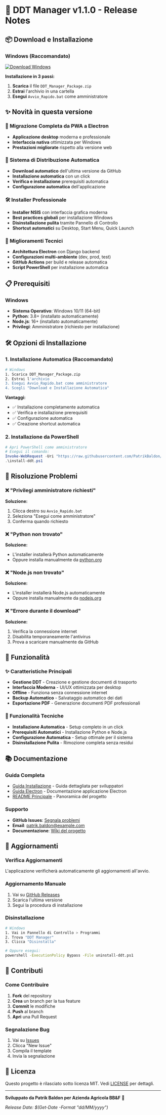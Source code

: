 # 🚀 DDT Manager v1.1.0 - Release Notes

## 📦 Download e Installazione

### Windows (Raccomandato)
[![Download Windows](https://img.shields.io/badge/Download-Windows-blue?style=for-the-badge&logo=windows)](https://github.com/PatrikBaldon/DDT-Application/releases/download/v1.1.0/DDT_Manager_Package.zip)

**Installazione in 3 passi:**
1. **Scarica** il file `DDT_Manager_Package.zip`
2. **Estrai** l'archivio in una cartella
3. **Esegui** `Avvio_Rapido.bat` come amministratore

## ✨ Novità in questa versione

### 🎯 **Migrazione Completa da PWA a Electron**
- **Applicazione desktop** moderna e professionale
- **Interfaccia nativa** ottimizzata per Windows
- **Prestazioni migliorate** rispetto alla versione web

### 🚀 **Sistema di Distribuzione Automatica**
- **Download automatico** dell'ultima versione da GitHub
- **Installazione automatica** con un click
- **Verifica e installazione** prerequisiti automatica
- **Configurazione automatica** dell'applicazione

### 🛠️ **Installer Professionale**
- **Installer NSIS** con interfaccia grafica moderna
- **Best practices globali** per installazione Windows
- **Disinstallazione pulita** tramite Pannello di Controllo
- **Shortcut automatici** su Desktop, Start Menu, Quick Launch

### 🔧 **Miglioramenti Tecnici**
- **Architettura Electron** con Django backend
- **Configurazioni multi-ambiente** (dev, prod, test)
- **GitHub Actions** per build e release automatica
- **Script PowerShell** per installazione automatica

## 📋 Prerequisiti

### Windows
- **Sistema Operativo**: Windows 10/11 (64-bit)
- **Python**: 3.8+ (installato automaticamente)
- **Node.js**: 16+ (installato automaticamente)
- **Privilegi**: Amministratore (richiesto per installazione)

## 🛠️ Opzioni di Installazione

### 1. Installazione Automatica (Raccomandato)
```bash
# Windows
1. Scarica DDT_Manager_Package.zip
2. Estrai l'archivio
3. Esegui Avvio_Rapido.bat come amministratore
4. Scegli "Download e Installazione Automatica"
```

**Vantaggi:**
- ✅ Installazione completamente automatica
- ✅ Verifica e installazione prerequisiti
- ✅ Configurazione automatica
- ✅ Creazione shortcut automatica

### 2. Installazione da PowerShell
```powershell
# Apri PowerShell come amministratore
# Esegui il comando:
Invoke-WebRequest -Uri "https://raw.githubusercontent.com/PatrikBaldon/DDT-Application/main/installer/scripts/download-and-install.ps1" -OutFile "install-ddt.ps1"
.\install-ddt.ps1
```

## 🔧 Risoluzione Problemi

### ❌ "Privilegi amministratore richiesti"
**Soluzione:**
1. Clicca destro su `Avvio_Rapido.bat`
2. Seleziona "Esegui come amministratore"
3. Conferma quando richiesto

### ❌ "Python non trovato"
**Soluzione:**
- L'installer installerà Python automaticamente
- Oppure installa manualmente da [python.org](https://python.org/)

### ❌ "Node.js non trovato"
**Soluzione:**
- L'installer installerà Node.js automaticamente
- Oppure installa manualmente da [nodejs.org](https://nodejs.org/)

### ❌ "Errore durante il download"
**Soluzione:**
1. Verifica la connessione internet
2. Disabilita temporaneamente l'antivirus
3. Prova a scaricare manualmente da GitHub

## 🎯 Funzionalità

### ✨ Caratteristiche Principali
- **Gestione DDT** - Creazione e gestione documenti di trasporto
- **Interfaccia Moderna** - UI/UX ottimizzata per desktop
- **Offline** - Funziona senza connessione internet
- **Backup Automatico** - Salvataggio automatico dei dati
- **Esportazione PDF** - Generazione documenti PDF professionali

### 🔧 Funzionalità Tecniche
- **Installazione Automatica** - Setup completo in un click
- **Prerequisiti Automatici** - Installazione Python e Node.js
- **Configurazione Automatica** - Setup ottimale per il sistema
- **Disinstallazione Pulita** - Rimozione completa senza residui

## 📚 Documentazione

### Guida Completa
- [Guida Installazione](https://github.com/PatrikBaldon/DDT-Application/blob/main/installer/README_INSTALLER.md) - Guida dettagliata per sviluppatori
- [Guida Electron](https://github.com/PatrikBaldon/DDT-Application/blob/main/README_ELECTRON.md) - Documentazione applicazione Electron
- [README Principale](https://github.com/PatrikBaldon/DDT-Application/blob/main/README.md) - Panoramica del progetto

### Supporto
- **GitHub Issues**: [Segnala problemi](https://github.com/PatrikBaldon/DDT-Application/issues)
- **Email**: patrik.baldon@example.com
- **Documentazione**: [Wiki del progetto](https://github.com/PatrikBaldon/DDT-Application/wiki)

## 🔄 Aggiornamenti

### Verifica Aggiornamenti
L'applicazione verificherà automaticamente gli aggiornamenti all'avvio.

### Aggiornamento Manuale
1. Vai su [GitHub Releases](https://github.com/PatrikBaldon/DDT-Application/releases)
2. Scarica l'ultima versione
3. Segui la procedura di installazione

### Disinstallazione
```bash
# Windows
1. Vai in Pannello di Controllo > Programmi
2. Trova "DDT Manager"
3. Clicca "Disinstalla"

# Oppure esegui:
powershell -ExecutionPolicy Bypass -File uninstall-ddt.ps1
```

## 🤝 Contributi

### Come Contribuire
1. **Fork** del repository
2. **Crea** un branch per la tua feature
3. **Commit** le modifiche
4. **Push** al branch
5. **Apri** una Pull Request

### Segnalazione Bug
1. Vai su [Issues](https://github.com/PatrikBaldon/DDT-Application/issues)
2. Clicca "New Issue"
3. Compila il template
4. Invia la segnalazione

## 📄 Licenza

Questo progetto è rilasciato sotto licenza MIT. Vedi [LICENSE](https://github.com/PatrikBaldon/DDT-Application/blob/main/LICENSE) per dettagli.

---

**Sviluppato da Patrik Baldon per Azienda Agricola BB&F** 🌱

*Release Date: $(Get-Date -Format "dd/MM/yyyy")*
